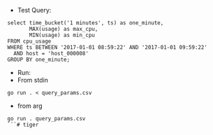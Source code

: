 * Test Query:
```postgresql
select time_bucket('1 minutes', ts) as one_minute, 
       MAX(usage) as max_cpu, 
       MIN(usage) as min_cpu 
FROM cpu_usage 
WHERE ts BETWEEN '2017-01-01 08:59:22' AND '2017-01-01 09:59:22' 
  AND host = 'host_000008' 
GROUP BY one_minute;
```

* Run:
* From stdin
```shell
go run . < query_params.csv
```
* from arg
```shell
go run . query_params.csv
```# tiger
